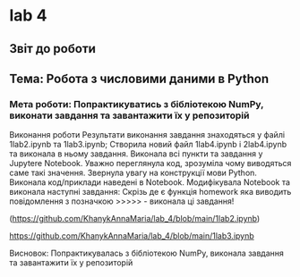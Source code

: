 # lab 4
## Звіт до роботи
## Тема: Робота з числовими даними в Python
### Мета роботи: Попрактикуватись з бібліотекою NumPy, виконати завдання та завантажити їх у репозиторій
Виконання роботи Результати виконання завдання знаходяться у файлі 1lab2.ipynb та 1lab3.ipynb; Створила новий файл 1lab4.ipynb і 2lab4.ipynb та виконала в ньому завдання. Виконала всі пункти та завдання у Jupytere Notebook. Уважно переглянула код, зрозуміла чому виводяться саме такі значення. Звернула увагу на конструкції мови Python. Виконала код/приклади наведені в Notebook. Модифікувала Notebook та виконала наступні завдання: Скрізь де є функція homework яка виводить повідомлення з позначкою >>>>> - виконала ці завдання!

(https://github.com/KhanykAnnaMaria/lab_4/blob/main/1lab2.ipynb)

https://github.com/KhanykAnnaMaria/lab_4/blob/main/1lab3.ipynb

Висновок: Попрактикувалась з бібліотекою NumPy, виконала завдання та завантажити їх у репозиторій
